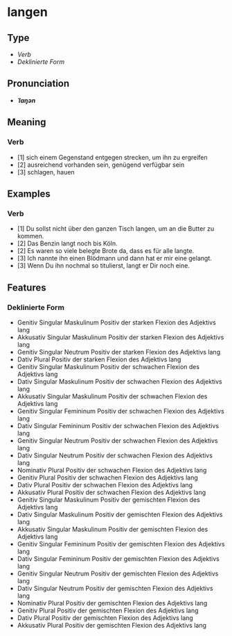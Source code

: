 # langen
## Type
- _Verb_
- _Deklinierte Form_
## Pronunciation
- **_ˈlaŋən_**
## Meaning
### Verb
- [1] sich einem Gegenstand entgegen strecken, um ihn zu ergreifen
- [2] ausreichend vorhanden sein, genügend verfügbar sein
- [3] schlagen, hauen
## Examples
### Verb
- [1] Du sollst nicht über den ganzen Tisch langen, um an die Butter zu kommen.
- [2] Das Benzin langt noch bis Köln.
- [2] Es waren so viele belegte Brote da, dass es für alle langte.
- [3] Ich nannte ihn einen Blödmann und dann hat er mir eine gelangt.
- [3] Wenn Du ihn nochmal so titulierst, langt er Dir noch eine.
## Features
### Deklinierte Form
- Genitiv Singular Maskulinum Positiv der starken Flexion des Adjektivs lang
- Akkusativ Singular Maskulinum Positiv der starken Flexion des Adjektivs lang
- Genitiv Singular Neutrum Positiv der starken Flexion des Adjektivs lang
- Dativ Plural Positiv der starken Flexion des Adjektivs lang
- Genitiv Singular Maskulinum Positiv der schwachen Flexion des Adjektivs lang
- Dativ Singular Maskulinum Positiv der schwachen Flexion des Adjektivs lang
- Akkusativ Singular Maskulinum Positiv der schwachen Flexion des Adjektivs lang
- Genitiv Singular Femininum Positiv der schwachen Flexion des Adjektivs lang
- Dativ Singular Femininum Positiv der schwachen Flexion des Adjektivs lang
- Genitiv Singular Neutrum Positiv der schwachen Flexion des Adjektivs lang
- Dativ Singular Neutrum Positiv der schwachen Flexion des Adjektivs lang
- Nominativ Plural Positiv der schwachen Flexion des Adjektivs lang
- Genitiv Plural Positiv der schwachen Flexion des Adjektivs lang
- Dativ Plural Positiv der schwachen Flexion des Adjektivs lang
- Akkusativ Plural Positiv der schwachen Flexion des Adjektivs lang
- Genitiv Singular Maskulinum Positiv der gemischten Flexion des Adjektivs lang
- Dativ Singular Maskulinum Positiv der gemischten Flexion des Adjektivs lang
- Akkusativ Singular Maskulinum Positiv der gemischten Flexion des Adjektivs lang
- Genitiv Singular Femininum Positiv der gemischten Flexion des Adjektivs lang
- Dativ Singular Femininum Positiv der gemischten Flexion des Adjektivs lang
- Genitiv Singular Neutrum Positiv der gemischten Flexion des Adjektivs lang
- Dativ Singular Neutrum Positiv der gemischten Flexion des Adjektivs lang
- Nominativ Plural Positiv der gemischten Flexion des Adjektivs lang
- Genitiv Plural Positiv der gemischten Flexion des Adjektivs lang
- Dativ Plural Positiv der gemischten Flexion des Adjektivs lang
- Akkusativ Plural Positiv der gemischten Flexion des Adjektivs lang
